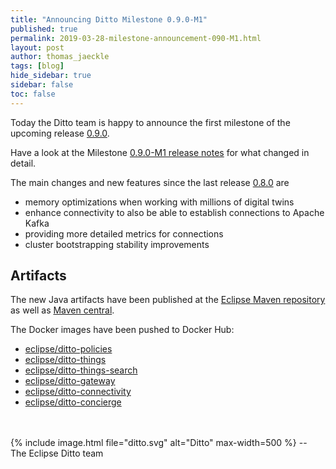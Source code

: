 ```yaml
---
title: "Announcing Ditto Milestone 0.9.0-M1"
published: true
permalink: 2019-03-28-milestone-announcement-090-M1.html
layout: post
author: thomas_jaeckle
tags: [blog]
hide_sidebar: true
sidebar: false
toc: false
---
```


Today the Ditto team is happy to announce the first milestone of the upcoming release 
[0.9.0](https://projects.eclipse.org/projects/iot.ditto/releases/0.9.0).

Have a look at the Milestone [0.9.0-M1 release notes](release_notes_090-M1.html) for what changed in detail.

The main changes and new features since the last release [0.8.0](release_notes_080.html) are

* memory optimizations when working with millions of digital twins
* enhance connectivity to also be able to establish connections to Apache Kafka
* providing more detailed metrics for connections
* cluster bootstrapping stability improvements

## Artifacts

The new Java artifacts have been published at the [Eclipse Maven repository](https://repo.eclipse.org/content/repositories/ditto/)
as well as [Maven central](https://repo1.maven.org/maven2/org/eclipse/ditto/).

The Docker images have been pushed to Docker Hub:
* [eclipse/ditto-policies](https://hub.docker.com/r/eclipse/ditto-policies/)
* [eclipse/ditto-things](https://hub.docker.com/r/eclipse/ditto-things/)
* [eclipse/ditto-things-search](https://hub.docker.com/r/eclipse/ditto-things-search/)
* [eclipse/ditto-gateway](https://hub.docker.com/r/eclipse/ditto-gateway/)
* [eclipse/ditto-connectivity](https://hub.docker.com/r/eclipse/ditto-connectivity/)
* [eclipse/ditto-concierge](https://hub.docker.com/r/eclipse/ditto-concierge/)

<br/>
<br/>
{% include image.html file="ditto.svg" alt="Ditto" max-width=500 %}
--<br/>
The Eclipse Ditto team
